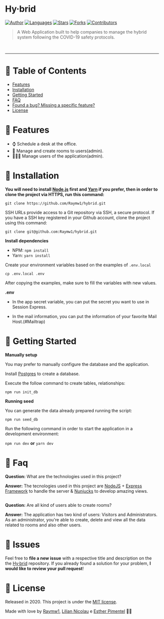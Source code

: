 # Hy·brid





[![Author](https://img.shields.io/badge/author-Raymw1-341s4f?style=flat-square)](https://github.com/Raymw1)
[![Languages](https://img.shields.io/github/languages/count/Raymw1/hybrid?color=41s4f&style=flat-square)](#)
[![Stars](https://img.shields.io/github/stars/Raymw1/hybrid?color=41s4f&style=flat-square)](https://github.com/Raymw1/hybrid/stargazers)
[![Forks](https://img.shields.io/github/forks/Raymw1/hybrid?color=41s4f&style=flat-square)](https://github.com/Raymw1/hybrid/network/members)
[![Contributors](https://img.shields.io/github/contributors/Raymw1/hybrid?color=41s4f&style=flat-square)](https://github.com/Raymw1/hybrid/graphs/contributors)


> A Web Application built to help companies to manage the hybrid system following the COVID-19 safety protocols.

<br />

---

# :pushpin: Table of Contents

* [Features](#rocket-features)
* [Installation](#construction_worker-installation)
* [Getting Started](#runner-getting-started)
* [FAQ](#postbox-faq)
* [Found a bug? Missing a specific feature?](#bug-issues)
* [License](#closed_book-license)


# :rocket: Features

* ⌚ Schedule a desk at the office.
* 💺 Manage and create rooms to users(admin).
* 🧑‍🤝‍🧑 Manage users of the application(admin).

# :construction_worker: Installation

**You will need to install [Node.js](https://nodejs.org/en/download/) first and [Yarn](https://yarnpkg.com/) if you prefer, then in order to clone the project via HTTPS, run this command:**

```git clone https://github.com/Raymw1/hybrid.git```

SSH URLs provide access to a Git repository via SSH, a secure protocol. If you have a SSH key registered in your Github account, clone the project using this command:

```git clone git@github.com:Raymw1/hybrid.git```

**Install dependencies**

* NPM: ```npm install```
* Yarn: ```yarn install```

Create your environment variables based on the examples of ```.env.local```

```cp .env.local .env```

After copying the examples, make sure to fill the variables with new values.

**.env**

* In the app secret variable, you can put the secret you want to use in Session Express.

* In the mail information, you can put the information of your favorite Mail Host.(#Mailtrap)


# :runner: Getting Started

**Manually setup**

You may prefer to manually configure the database and the application.

Install [Postgres](https://www.postgresql.org/) to create a database.

Execute the follow command to create tables, relationships:

```npm run init_db```

**Running seed**

You can generate the data already prepared running the script:

```npm run seed_db```

Run the following command in order to start the application in a development environment:

```npm run dev``` **or** ```yarn dev```

# :postbox: Faq

**Question:** What are the technologies used in this project?

**Answer:** The tecnologies used in this project are [NodeJS](https://nodejs.org/en/) + [Express Framework](http://expressjs.com/en/) to handle the server & [Nunjucks](https://mozilla.github.io/nunjucks/templating.html) to develop amazing views.
##

**Question:** Are all kind of users able to create rooms?

**Answer:** The application has two kind of users: Visitors and Administrators. As an administrator, you're able to create, delete and view all the data related to rooms and also other users.

# :bug: Issues

Feel free to **file a new issue** with a respective title and description on the the [Hy·brid](https://github.com/Raymw1/hybrid/issues) repository. If you already found a solution for your problem, **I would like to review your pull request**!

# :closed_book: License

Released in 2020.
This project is under the [MIT license](https://github.com/Raymw1/hybrid/blob/master/LICENSE).

Made with love by [Raymw1](https://github.com/Raymw1), [Lilian Nicolau](https://github.com/LilianNicolau) e [Esther Pimentel](https://github.com/EstherPimentel) 💜🚀
